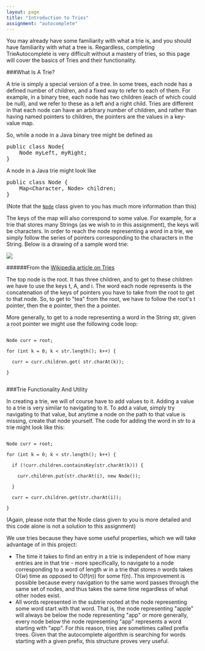 ```yaml
---
layout: page
title: "Introduction to Tries"
assignment: "autocomplete"
---
```


You may already have some familiarity with what a trie is, and you should have familiarity with what a tree is. Regardless, completing TrieAutocomplete is very difficult without a mastery of tries, so this page will cover the basics of Tries and their functionality.

###What Is A Trie?

A trie is simply a special version of a tree. In some trees, each node has a defined number of children, and a fixed way to refer to each of them. For example, in a binary tree, each node has two children (each of which could be null), and we refer to these as a left and a right child. Tries are different in that each node can have an arbitrary number of children, and rather than having named pointers to children, the pointers are the values in a key-value map. 

So, while a node in a Java binary tree might be defined as 

<pre><tt>public class Node{
    Node myLeft, myRight;
}</tt></pre>

A node in a Java trie might look like

<pre><tt>public class Node {
    Map&lt;Character, Node&gt; children;
}</tt></pre>

(Note that the <code><a href="code/Node.html">Node</a></code> class given to you has much more information than this)

The keys of the map will also correspond to some value. For example, for a trie that stores many Strings (as we wish to in this assignment), the keys will be characters. In order to reach the node representing a word in a trie, we simply follow the series of pointers corresponding to the characters in the String. Below is a drawing of a sample word trie: 

<img src = "https://upload.wikimedia.org/wikipedia/commons/thumb/b/be/Trie_example.svg/400px-Trie_example.svg.png">

######From the <a href="https://en.wikipedia.org/wiki/Trie">Wikipedia article on Tries</a>

The top node is the root. It has three children, and to get to these children we have to use the keys t, A, and i. The word each node represents is the concatenation of the keys of pointers you have to take from the root to get to that node. So, to get to "tea" from the root, we have to follow the root's t pointer, then the e pointer, then the a pointer. 

More generally, to get to a node representing a word in the String str, given a root pointer we might use the following code loop:

<code>
Node curr = root;<br>
for (int k = 0; k < str.length(); k++) {<br>
&nbsp;&nbsp;curr = curr.children.get( str.charAt(k));<br>
}<br>
</code>

###Trie Functionality And Utility

In creating a trie, we will of course have to add values to it. Adding a value to a trie is very similar to navigating to it. To add a value, simply try navigating to that value, but anytime a node on the path to that value is missing, create that node yourself. The code for adding the word in str to a trie might look like this:

<code>
Node curr = root;<br>
for (int k = 0; k < str.length(); k++) {<br>
&nbsp;&nbsp;if (!curr.children.containsKey(str.charAt(k))) {<br>
&nbsp;&nbsp;&nbsp;&nbsp;curr.children.put(str.charAt(i), new Node());<br>
&nbsp;&nbsp;}<br>
&nbsp;&nbsp;curr = curr.children.get(str.charAt(i));<br>
}
</code>

(Again, please note that the Node class given to you is more detailed and this code alone is not a solution to this assignment)

We use tries because they have some useful properties, which we will take advantage of in this project: 

<ul> <li>The time it takes to find an entry in a trie is independent of how many entries are in that trie - more specifically, to navigate to a node corresponding to a word of length <i>w</i> in a trie that stores <i>n</i> words takes O(<i>w</i>) time as opposed to O(f(<i>n</i>)) for some f(<i>n</i>). This improvement is possible because every navigation to the same word passes through the same set of nodes, and thus takes the same time regardless of what other nodes exist.</li>

<li>All words represented in the subtrie rooted at the node representing some word start with that word. That is, the node representing "apple" will always be below the node representing "app" or more generally, every node below the node representing "app" represents a word starting with "app". For this reason, tries are sometimes called prefix trees. Given that the autocomplete algorithm is searching for words starting with a given prefix, this structure proves very useful.</li>
</ul>
